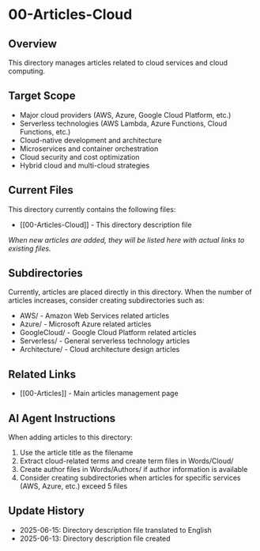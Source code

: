 # 00-Articles-Cloud

## Overview

This directory manages articles related to cloud services and cloud computing.

## Target Scope

- Major cloud providers (AWS, Azure, Google Cloud Platform, etc.)
- Serverless technologies (AWS Lambda, Azure Functions, Cloud Functions, etc.)
- Cloud-native development and architecture
- Microservices and container orchestration
- Cloud security and cost optimization
- Hybrid cloud and multi-cloud strategies

## Current Files

This directory currently contains the following files:

- [[00-Articles-Cloud]] - This directory description file

_When new articles are added, they will be listed here with actual links to existing files._

## Subdirectories

Currently, articles are placed directly in this directory. When the number of articles increases, consider creating subdirectories such as:

- AWS/ - Amazon Web Services related articles
- Azure/ - Microsoft Azure related articles
- GoogleCloud/ - Google Cloud Platform related articles
- Serverless/ - General serverless technology articles
- Architecture/ - Cloud architecture design articles

## Related Links

- [[00-Articles]] - Main articles management page

## AI Agent Instructions

When adding articles to this directory:

1. Use the article title as the filename
2. Extract cloud-related terms and create term files in Words/Cloud/
3. Create author files in Words/Authors/ if author information is available
4. Consider creating subdirectories when articles for specific services (AWS, Azure, etc.) exceed 5 files

## Update History

- 2025-06-15: Directory description file translated to English
- 2025-06-13: Directory description file created
